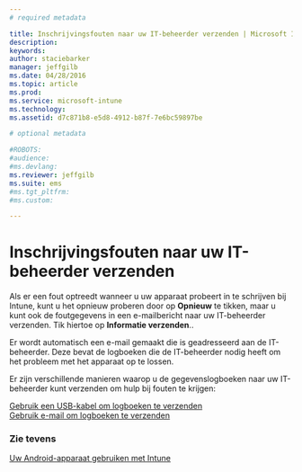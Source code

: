```yaml
---
# required metadata

title: Inschrijvingsfouten naar uw IT-beheerder verzenden | Microsoft Intune
description:
keywords:
author: staciebarker
manager: jeffgilb
ms.date: 04/28/2016
ms.topic: article
ms.prod:
ms.service: microsoft-intune
ms.technology:
ms.assetid: d7c871b8-e5d8-4912-b87f-7e6bc59897be

# optional metadata

#ROBOTS:
#audience:
#ms.devlang:
ms.reviewer: jeffgilb
ms.suite: ems
#ms.tgt_pltfrm:
#ms.custom:

---
```



# Inschrijvingsfouten naar uw IT-beheerder verzenden

Als er een fout optreedt wanneer u uw apparaat probeert in te schrijven bij Intune, kunt u het opnieuw proberen door op **Opnieuw** te tikken, maar u kunt ook de foutgegevens in een e-mailbericht naar uw IT-beheerder verzenden. Tik hiertoe op **Informatie verzenden**.. 

Er wordt automatisch een e-mail gemaakt die is geadresseerd aan de IT-beheerder. Deze bevat de logboeken die de IT-beheerder nodig heeft om het probleem met het apparaat op te lossen.

Er zijn verschillende manieren waarop u de gegevenslogboeken naar uw IT-beheerder kunt verzenden om hulp bij fouten te krijgen:

[Gebruik een USB-kabel om logboeken te verzenden](send-diagnostic-data-logs-to-your-it-administrator-using-a-usb-cable-android.md)</br>
[Gebruik e-mail om logboeken te verzenden](send-diagnostic-data-logs-to-your-it-administrator-using-email-android.md)

### Zie tevens
[Uw Android-apparaat gebruiken met Intune](using-your-android-device-with-intune.md)

<!--HONumber=May16_HO1-->



